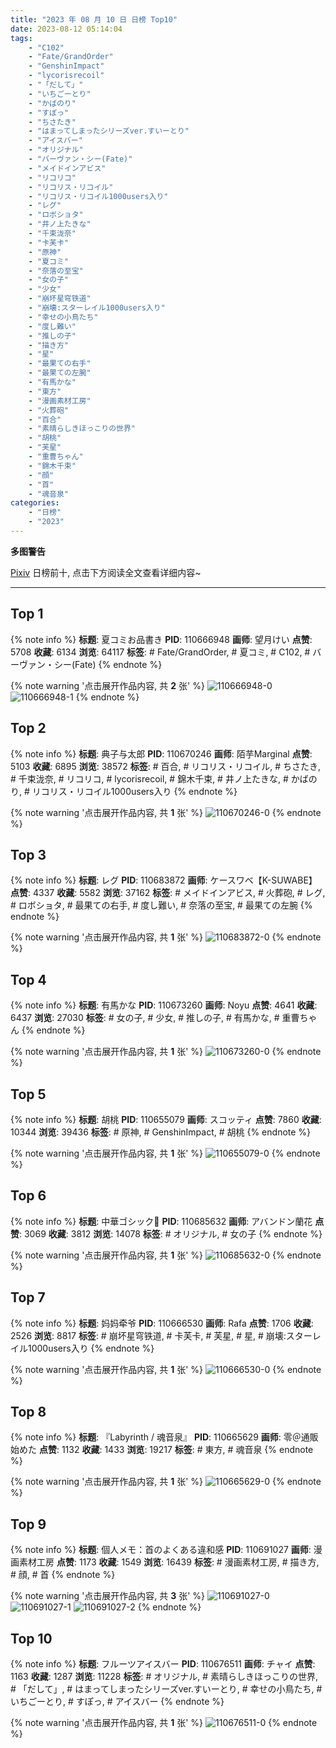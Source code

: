 ```yaml
---
title: "2023 年 08 月 10 日 日榜 Top10"
date: 2023-08-12 05:14:04
tags:
    - "C102"
    - "Fate/GrandOrder"
    - "GenshinImpact"
    - "lycorisrecoil"
    - "「だして」"
    - "いちごーとり"
    - "かばのり"
    - "すぽっ"
    - "ちさたき"
    - "はまってしまったシリーズver.すいーとり"
    - "アイスバー"
    - "オリジナル"
    - "バーヴァン・シー(Fate)"
    - "メイドインアビス"
    - "リコリコ"
    - "リコリス・リコイル"
    - "リコリス・リコイル1000users入り"
    - "レグ"
    - "ロボショタ"
    - "井ノ上たきな"
    - "千束泷奈"
    - "卡芙卡"
    - "原神"
    - "夏コミ"
    - "奈落の至宝"
    - "女の子"
    - "少女"
    - "崩坏星穹铁道"
    - "崩壊:スターレイル1000users入り"
    - "幸せの小鳥たち"
    - "度し難い"
    - "推しの子"
    - "描き方"
    - "星"
    - "最果ての右手"
    - "最果ての左腕"
    - "有馬かな"
    - "東方"
    - "漫画素材工房"
    - "火葬砲"
    - "百合"
    - "素晴らしきほっこりの世界"
    - "胡桃"
    - "芙星"
    - "重曹ちゃん"
    - "錦木千束"
    - "顔"
    - "首"
    - "魂音泉"
categories:
    - "日榜"
    - "2023"
---
```


<i class="fa fa-triangle-exclamation"></i>**多图警告**<i class="fa fa-triangle-exclamation"></i>

[Pixiv](https://www.pixiv.net/) 日榜前十, 点击下方阅读全文查看详细内容~

<!-- more -->

---

## Top 1

{% note info %}
**标题**: 夏コミお品書き
**PID**: 110666948 **画师**: 望月けい
**点赞**: 5708 **收藏**: 6134 **浏览**: 64117
**标签**: # Fate/GrandOrder, # 夏コミ, # C102, # バーヴァン・シー(Fate)
{% endnote %}

{% note warning '点击展开作品内容, 共 **2** 张' %}
![110666948-0](https://i.pixiv.re/img-original/img/2023/08/09/12/41/14/110666948_p0.jpg)
![110666948-1](https://i.pixiv.re/img-original/img/2023/08/09/12/41/14/110666948_p1.jpg)
{% endnote %}

## Top 2

{% note info %}
**标题**: 典子与太郎
**PID**: 110670246 **画师**: 陌芋Marginal
**点赞**: 5103 **收藏**: 6895 **浏览**: 38572
**标签**: # 百合, # リコリス・リコイル, # ちさたき, # 千束泷奈, # リコリコ, # lycorisrecoil, # 錦木千束, # 井ノ上たきな, # かばのり, # リコリス・リコイル1000users入り
{% endnote %}

{% note warning '点击展开作品内容, 共 **1** 张' %}
![110670246-0](https://i.pixiv.re/img-original/img/2023/08/09/16/02/46/110670246_p0.jpg)
{% endnote %}

## Top 3

{% note info %}
**标题**: レグ
**PID**: 110683872 **画师**: ケースワベ【K-SUWABE】
**点赞**: 4337 **收藏**: 5582 **浏览**: 37162
**标签**: # メイドインアビス, # 火葬砲, # レグ, # ロボショタ, # 最果ての右手, # 度し難い, # 奈落の至宝, # 最果ての左腕
{% endnote %}

{% note warning '点击展开作品内容, 共 **1** 张' %}
![110683872-0](https://i.pixiv.re/img-original/img/2023/08/10/00/00/52/110683872_p0.jpg)
{% endnote %}

## Top 4

{% note info %}
**标题**: 有馬かな
**PID**: 110673260 **画师**: Noyu
**点赞**: 4641 **收藏**: 6437 **浏览**: 27030
**标签**: # 女の子, # 少女, # 推しの子, # 有馬かな, # 重曹ちゃん
{% endnote %}

{% note warning '点击展开作品内容, 共 **1** 张' %}
![110673260-0](https://i.pixiv.re/img-original/img/2023/08/09/18/31/59/110673260_p0.jpg)
{% endnote %}

## Top 5

{% note info %}
**标题**: 胡桃
**PID**: 110655079 **画师**: スコッティ
**点赞**: 7860 **收藏**: 10344 **浏览**: 39436
**标签**: # 原神, # GenshinImpact, # 胡桃
{% endnote %}

{% note warning '点击展开作品内容, 共 **1** 张' %}
![110655079-0](https://i.pixiv.re/img-original/img/2023/08/09/00/00/44/110655079_p0.jpg)
{% endnote %}

## Top 6

{% note info %}
**标题**: 中華ゴシック🥀
**PID**: 110685632 **画师**: アバンドン蘭花
**点赞**: 3069 **收藏**: 3812 **浏览**: 14078
**标签**: # オリジナル, # 女の子
{% endnote %}

{% note warning '点击展开作品内容, 共 **1** 张' %}
![110685632-0](https://i.pixiv.re/img-original/img/2023/08/10/00/42/54/110685632_p0.jpg)
{% endnote %}

## Top 7

{% note info %}
**标题**: 妈妈牵爷
**PID**: 110666530 **画师**: Rafa
**点赞**: 1706 **收藏**: 2526 **浏览**: 8817
**标签**: # 崩坏星穹铁道, # 卡芙卡, # 芙星, # 星, # 崩壊:スターレイル1000users入り
{% endnote %}

{% note warning '点击展开作品内容, 共 **1** 张' %}
![110666530-0](https://i.pixiv.re/img-original/img/2023/08/09/12/18/33/110666530_p0.jpg)
{% endnote %}

## Top 8

{% note info %}
**标题**: 『Labyrinth / 魂音泉』
**PID**: 110665629 **画师**: 零＠通販始めた
**点赞**: 1132 **收藏**: 1433 **浏览**: 19217
**标签**: # 東方, # 魂音泉
{% endnote %}

{% note warning '点击展开作品内容, 共 **1** 张' %}
![110665629-0](https://i.pixiv.re/img-original/img/2023/08/09/11/30/04/110665629_p0.jpg)
{% endnote %}

## Top 9

{% note info %}
**标题**: 個人メモ：首のよくある違和感
**PID**: 110691027 **画师**: 漫画素材工房
**点赞**: 1173 **收藏**: 1549 **浏览**: 16439
**标签**: # 漫画素材工房, # 描き方, # 顔, # 首
{% endnote %}

{% note warning '点击展开作品内容, 共 **3** 张' %}
![110691027-0](https://i.pixiv.re/img-original/img/2023/08/10/07/00/09/110691027_p0.jpg)
![110691027-1](https://i.pixiv.re/img-original/img/2023/08/10/07/00/09/110691027_p1.jpg)
![110691027-2](https://i.pixiv.re/img-original/img/2023/08/10/07/00/09/110691027_p2.jpg)
{% endnote %}

## Top 10

{% note info %}
**标题**: フルーツアイスバー
**PID**: 110676511 **画师**: チャイ
**点赞**: 1163 **收藏**: 1287 **浏览**: 11228
**标签**: # オリジナル, # 素晴らしきほっこりの世界, # 「だして」, # はまってしまったシリーズver.すいーとり, # 幸せの小鳥たち, # いちごーとり, # すぽっ, # アイスバー
{% endnote %}

{% note warning '点击展开作品内容, 共 **1** 张' %}
![110676511-0](https://i.pixiv.re/img-original/img/2023/08/09/20/30/03/110676511_p0.png)
{% endnote %}
